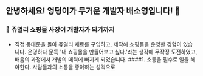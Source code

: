 ## 안녕하세요! 엉덩이가 무거운 개발자 배소영입니다! 👋

<!--
**carina9231/carina9231** is a ✨ _special_ ✨ repository because its `README.md` (this file) appears on your GitHub profile.

Here are some ideas to get you started:
-->

### 💬 쥬얼리 쇼핑몰 사장이 개발자가 되기까지
- 직접 동대문을 돌아 쥬얼리 재료를 구입하고, 제작해 쇼핑몰을 운영한 경험이 있습니다.
  운영하다 문득 '내 쇼핑몰을 만들어보고 싶다.'라는 생각에 무작정 도전하였고, 배움의 과정에서 개발의 매력에 빠지게 되었습니다.
####1. 소통을 필수로 일을 해야한다.
       사람들과의 소통을 좋아하는 성격으로 

<!-- 
- 🔭 I’m currently working on ...
- 🌱 I’m currently learning ...
- 👯 I’m looking to collaborate on ...
- 🤔 I’m looking for help with ...

- 📫 How to reach me: ...
- 😄 Pronouns: ...
- ⚡ Fun fact: ...

 -->
